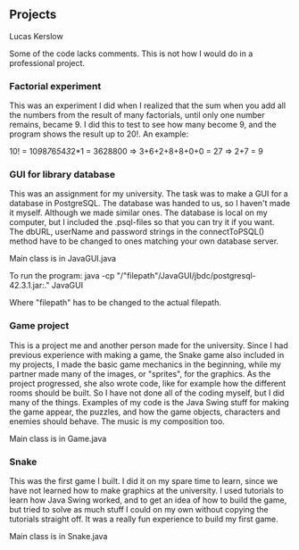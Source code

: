 ## Projects
Lucas Kerslow

Some of the code lacks comments. This is not how I would do in a professional project.


### Factorial experiment

This was an experiment I did when I realized that the sum when you add all the numbers from the result of many factorials, until only one number remains, became 9. I did this to test to see how many become 9, and the program shows the result up to 20!. An example:

10! = 10*9*8*7*6*5*4*3*2*1 = 3628800 => 3+6+2+8+8+0+0 = 27 => 2+7 = 9


### GUI for library database

This was an assignment for my university. The task was to make a GUI for a database in PostgreSQL. The database was handed to us, so I haven't made it myself. Although we made similar ones. The database is local on my computer, but I included the .psql-files so that you can try it if you want. The dbURL, userName and password strings in the connectToPSQL() method have to be changed to ones matching your own database server.

Main class is in JavaGUI.java

To run the program:
java -cp "/"filepath"/JavaGUI/jbdc/postgresql-42.3.1.jar:." JavaGUI

Where "filepath" has to be changed to the actual filepath.


### Game project

This is a project me and another person made for the university. Since I had previous experience with making a game, the Snake game also included in my projects, I made the basic game mechanics in the beginning, while my partner made many of the images, or "sprites", for the graphics. As the project progressed, she also wrote code, like for example how the different rooms should be built. So I have not done all of the coding myself, but I did many of the things. Examples of my code is the Java Swing stuff for making the game appear, the puzzles, and how the game objects, characters and enemies should behave. The music is my composition too.

Main class is in Game.java


### Snake

This was the first game I built. I did it on my spare time to learn, since we have not learned how to make graphics at the university. I used tutorials to learn how Java Swing worked, and to get an idea of how to build the game, but tried to solve as much stuff I could on my own without copying the tutorials straight off. It was a really fun experience to build my first game.

Main class is in Snake.java